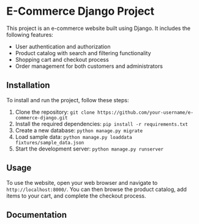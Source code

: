 # E-Commerce Django Project

This project is an e-commerce website built using Django. It includes the following features:

- User authentication and authorization
- Product catalog with search and filtering functionality
- Shopping cart and checkout process
- Order management for both customers and administrators

## Installation

To install and run the project, follow these steps:

1. Clone the repository: `git clone https://github.com/your-username/e-commerce-django.git`
2. Install the required dependencies: `pip install -r requirements.txt`
3. Create a new database: `python manage.py migrate`
4. Load sample data: `python manage.py loaddata fixtures/sample_data.json`
5. Start the development server: `python manage.py runserver`

## Usage

To use the website, open your web browser and navigate to `http://localhost:8000/`. You can then browse the product catalog, add items to your cart, and complete the checkout process.

## Documentation


